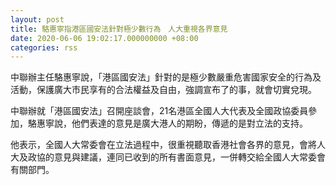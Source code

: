 ```yaml
---
layout: post
title: 駱惠寧指港區國安法針對極少數行為　人大重視各界意見
date: 2020-06-06 19:02:17.000000000 +08:00
categories: rss
---
```


中聯辦主任駱惠寧說，「港區國安法」針對的是極少數嚴重危害國家安全的行為及活動，保護廣大市民享有的合法權益及自由，強調宣布了的事，就會切實兌現。

中聯辦就「港區國安法」召開座談會，21名港區全國人大代表及全國政協委員參加，駱惠寧說，他們表達的意見是廣大港人的期盼，傳遞的是對立法的支持。

他表示，全國人大常委會在立法過程中，很重視聽取香港社會各界的意見，會將人大及政協的意見與建議，連同已收到的所有書面意見，一併轉交給全國人大常委會有關部門。
